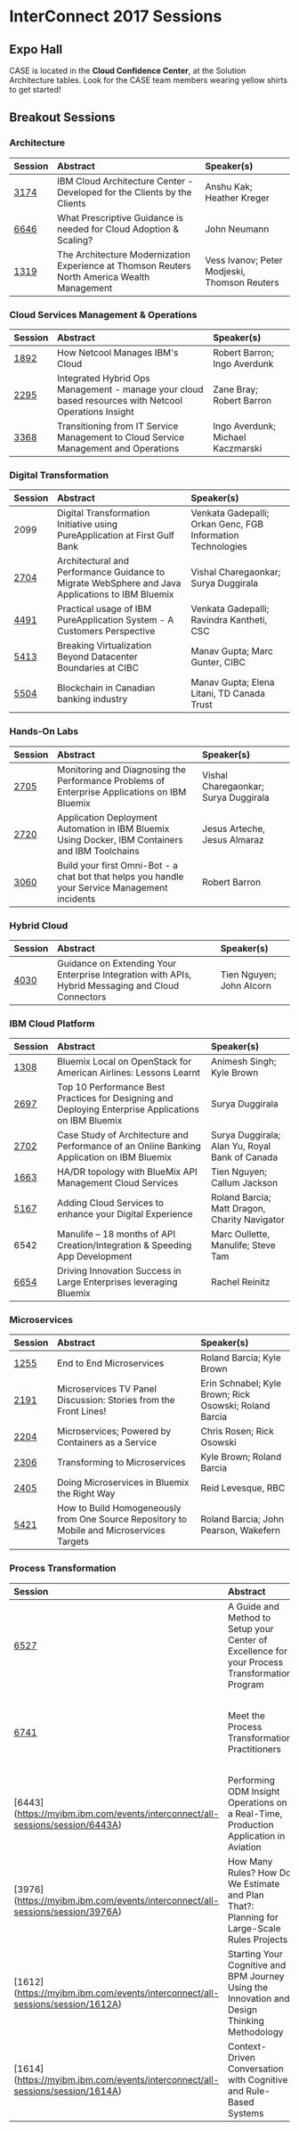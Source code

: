 # InterConnect 2017 Sessions

## Expo Hall

CASE is located in the **Cloud Confidence Center**, at the Solution Architecture tables.  Look for the CASE team members wearing yellow shirts to get started!

## Breakout Sessions

### Architecture

| Session  | Abstract  | Speaker(s)  |
|:-------------|:------------------|:------|
| [3174](https://myibm.ibm.com/events/interconnect/all-sessions/session/3174A)  | IBM Cloud Architecture Center - Developed for the Clients by the Clients  | Anshu Kak; Heather Kreger |
| [6646](https://myibm.ibm.com/events/interconnect/all-sessions/session/6646A)  | What Prescriptive Guidance is needed for Cloud Adoption & Scaling? | John Neumann |
| [1319](https://myibm.ibm.com/events/interconnect/all-sessions/session/1319A)  | The Architecture Modernization Experience at Thomson Reuters North America Wealth Management  | Vess Ivanov; Peter Modjeski, Thomson Reuters |

### Cloud Services Management & Operations

| Session  | Abstract  | Speaker(s)  |
|:-------------|:------------------|:------|
| [1892](https://myibm.ibm.com/events/interconnect/all-sessions/session/1892A)  | How Netcool Manages IBM's Cloud | Robert Barron; Ingo Averdunk  |
| [2295](https://myibm.ibm.com/events/interconnect/all-sessions/session/2295A)  | Integrated Hybrid Ops Management - manage your cloud based resources with Netcool Operations Insight  | Zane Bray; Robert Barron  |
| [3368](https://myibm.ibm.com/events/interconnect/all-sessions/session/3368A)  | Transitioning from IT Service Management to Cloud Service Management and Operations | Ingo Averdunk; Michael Kaczmarski |

### Digital Transformation

| Session  | Abstract  | Speaker(s)  |
|:-------------|:------------------|:------|
| 2099  | Digital Transformation Initiative using PureApplication at First Gulf Bank  | Venkata Gadepalli; Orkan Genc, FGB Information Technologies |
| [2704](https://myibm.ibm.com/events/interconnect/all-sessions/session/2704A)  | Architectural and Performance Guidance to Migrate WebSphere and Java Applications to IBM Bluemix  | Vishal Charegaonkar; Surya Duggirala |
| [4491](https://myibm.ibm.com/events/interconnect/all-sessions/session/4491A)  | Practical usage of IBM PureApplication System - A Customers Perspective | Venkata Gadepalli; Ravindra Kantheti, CSC |
| [5413](https://myibm.ibm.com/events/interconnect/all-sessions/session/5413A)  | Breaking Virtualization Beyond Datacenter Boundaries at CIBC  | Manav Gupta; Marc Gunter, CIBC  |
| [5504](https://myibm.ibm.com/events/interconnect/all-sessions/session/5504A)  | Blockchain in Canadian banking industry | Manav Gupta; Elena Litani, TD Canada Trust  |

### Hands-On Labs

| Session  | Abstract  | Speaker(s)  |
|:-------------|:------------------|:------|
| [2705](https://myibm.ibm.com/events/interconnect/all-sessions/session/2705A)  | Monitoring and Diagnosing the Performance Problems of Enterprise Applications on IBM Bluemix | Vishal Charegaonkar; Surya Duggirala  |
| [2720](https://myibm.ibm.com/events/interconnect/all-sessions/session/2720A)  | Application Deployment Automation in IBM Bluemix Using Docker, IBM Containers and IBM Toolchains | Jesus Arteche, Jesus Almaraz  |
| [3060](https://myibm.ibm.com/events/interconnect/all-sessions/session/3060A)  | Build your first Omni-Bot - a chat bot that helps you handle your Service Management incidents  | Robert Barron |

### Hybrid Cloud

| Session  | Abstract  | Speaker(s)  |
|:-------------|:------------------|:------|
| [4030](https://myibm.ibm.com/events/interconnect/all-sessions/session/4030A)  | Guidance on Extending Your Enterprise Integration with APIs, Hybrid Messaging and Cloud Connectors  | Tien Nguyen; John Alcorn  |

### IBM Cloud Platform

| Session  | Abstract  | Speaker(s)  |
|:-------------|:------------------|:------|
| [1308](https://myibm.ibm.com/events/interconnect/all-sessions/session/1308A)  | Bluemix Local on OpenStack for American Airlines: Lessons Learnt | Animesh Singh; Kyle Brown  |
| [2697](https://myibm.ibm.com/events/interconnect/all-sessions/session/2697A)  | Top 10 Performance Best Practices for Designing and Deploying Enterprise Applications on IBM Bluemix | Surya Duggirala  |
| [2702](https://myibm.ibm.com/events/interconnect/all-sessions/session/2702A)  | Case Study of Architecture and Performance of an Online Banking Application on IBM Bluemix | Surya Duggirala; Alan Yu, Royal Bank of Canada |
| [1663](https://myibm.ibm.com/events/interconnect/all-sessions/session/1663A)  | HA/DR topology with BlueMix API Management Cloud Services | Tien Nguyen; Callum Jackson |
| [5167](https://myibm.ibm.com/events/interconnect/all-sessions/session/5167A)  | Adding Cloud Services to enhance your Digital Experience  | Roland Barcia; Matt Dragon, Charity Navigator |
| 6542  | Manulife – 18 months of API Creation/Integration & Speeding App Development | Marc Oullette, Manulife; Steve Tam  |
| [6654](https://myibm.ibm.com/events/interconnect/all-sessions/session/6654A)  | Driving Innovation Success in Large Enterprises leveraging Bluemix | Rachel Reinitz |

### Microservices

| Session  | Abstract  | Speaker(s)  |
|:-------------|:------------------|:------|
| [1255](https://myibm.ibm.com/events/interconnect/all-sessions/session/1255A)  | End to End Microservices | Roland Barcia; Kyle Brown |
| [2191](https://myibm.ibm.com/events/interconnect/all-sessions/session/2191A)  | Microservices TV Panel Discussion: Stories from the Front Lines! | Erin Schnabel; Kyle Brown; Rick Osowski; Roland Barcia |
| [2204](https://myibm.ibm.com/events/interconnect/all-sessions/session/2204B)  | Microservices; Powered by Containers as a Service | Chris Rosen; Rick Osowski |
| [2306](https://myibm.ibm.com/events/interconnect/all-sessions/session/2306A)  | Transforming to Microservices | Kyle Brown; Roland Barcia |
| [2405](https://myibm.ibm.com/events/interconnect/all-sessions/session/2405B)  | Doing Microservices in Bluemix the Right Way  | Reid Levesque, RBC  |
| [5421](https://myibm.ibm.com/events/interconnect/all-sessions/session/5421A)  | How to Build Homogeneously from One Source Repository to Mobile and Microservices Targets | Roland Barcia; John Pearson, Wakefern |

### Process Transformation

| Session  | Abstract  | Speaker(s)  |
|:-------------|:------------------|:------|
| [6527](https://myibm.ibm.com/events/interconnect/all-sessions/session/6527A)  | A Guide and Method to Setup your Center of Excellence for your Process Transformation Program | Jerome Boyer; Jean Pommier  |
| [6741](https://myibm.ibm.com/events/interconnect/all-sessions/session/6741A)  | Meet the Process Transformation Practitioners | Jerome Boyer; Dave Hay; Andy Garratt; Jean Pommier  |
| [6443] (https://myibm.ibm.com/events/interconnect/all-sessions/session/6443A) | Performing ODM Insight Operations on a Real-Time, Production Application in Aviation | Jerome Boyer |
| [3976] (https://myibm.ibm.com/events/interconnect/all-sessions/session/3976A)| How Many Rules? How Do We Estimate and Plan That?: Planning for Large-Scale Rules Projects | Jerome Boyer; Andy Garratt |
| [1612] (https://myibm.ibm.com/events/interconnect/all-sessions/session/1612A)| Starting Your Cognitive and BPM Journey Using the Innovation and Design Thinking Methodology |Jerome Boyer ; Robert Grant|
| [1614] (https://myibm.ibm.com/events/interconnect/all-sessions/session/1614A)| Context-Driven Conversation with Cognitive and Rule-Based Systems |Jerome Boyer ; Robert Grant|

